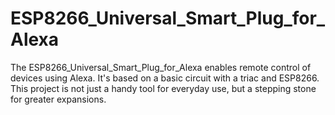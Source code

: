 # ESP8266_Universal_Smart_Plug_for_Alexa
The ESP8266_Universal_Smart_Plug_for_Alexa enables remote control of devices using Alexa. It's based on a basic circuit with a triac and ESP8266. This project is not just a handy tool for everyday use, but a stepping stone for greater expansions.
